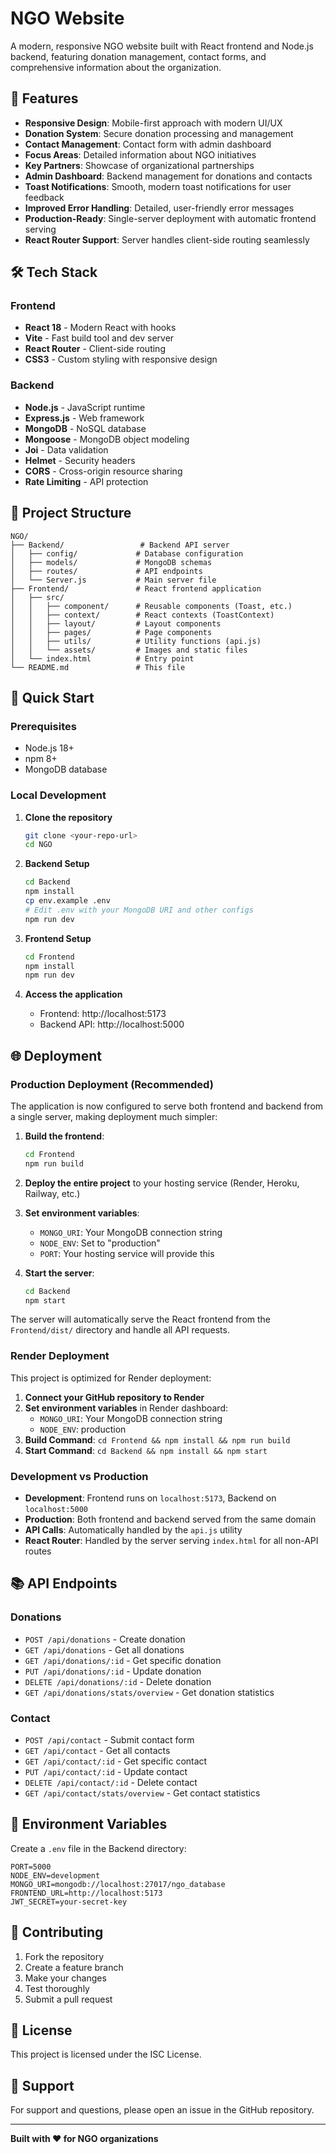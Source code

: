 # NGO Website

A modern, responsive NGO website built with React frontend and Node.js backend, featuring donation management, contact forms, and comprehensive information about the organization.

## 🚀 Features

- **Responsive Design**: Mobile-first approach with modern UI/UX
- **Donation System**: Secure donation processing and management
- **Contact Management**: Contact form with admin dashboard
- **Focus Areas**: Detailed information about NGO initiatives
- **Key Partners**: Showcase of organizational partnerships
- **Admin Dashboard**: Backend management for donations and contacts
- **Toast Notifications**: Smooth, modern toast notifications for user feedback
- **Improved Error Handling**: Detailed, user-friendly error messages
- **Production-Ready**: Single-server deployment with automatic frontend serving
- **React Router Support**: Server handles client-side routing seamlessly

## 🛠️ Tech Stack

### Frontend
- **React 18** - Modern React with hooks
- **Vite** - Fast build tool and dev server
- **React Router** - Client-side routing
- **CSS3** - Custom styling with responsive design

### Backend
- **Node.js** - JavaScript runtime
- **Express.js** - Web framework
- **MongoDB** - NoSQL database
- **Mongoose** - MongoDB object modeling
- **Joi** - Data validation
- **Helmet** - Security headers
- **CORS** - Cross-origin resource sharing
- **Rate Limiting** - API protection

## 📁 Project Structure

```
NGO/
├── Backend/                 # Backend API server
│   ├── config/             # Database configuration
│   ├── models/             # MongoDB schemas
│   ├── routes/             # API endpoints
│   └── Server.js           # Main server file
├── Frontend/               # React frontend application
│   ├── src/
│   │   ├── component/      # Reusable components (Toast, etc.)
│   │   ├── context/        # React contexts (ToastContext)
│   │   ├── layout/         # Layout components
│   │   ├── pages/          # Page components
│   │   ├── utils/          # Utility functions (api.js)
│   │   └── assets/         # Images and static files
│   └── index.html          # Entry point
└── README.md               # This file
```

## 🚀 Quick Start

### Prerequisites
- Node.js 18+ 
- npm 8+
- MongoDB database

### Local Development

1. **Clone the repository**
   ```bash
   git clone <your-repo-url>
   cd NGO
   ```

2. **Backend Setup**
   ```bash
   cd Backend
   npm install
   cp env.example .env
   # Edit .env with your MongoDB URI and other configs
   npm run dev
   ```

3. **Frontend Setup**
   ```bash
   cd Frontend
   npm install
   npm run dev
   ```

4. **Access the application**
   - Frontend: http://localhost:5173
   - Backend API: http://localhost:5000

## 🌐 Deployment

### Production Deployment (Recommended)

The application is now configured to serve both frontend and backend from a single server, making deployment much simpler:

1. **Build the frontend**:
   ```bash
   cd Frontend
   npm run build
   ```

2. **Deploy the entire project** to your hosting service (Render, Heroku, Railway, etc.)

3. **Set environment variables**:
   - `MONGO_URI`: Your MongoDB connection string
   - `NODE_ENV`: Set to "production"
   - `PORT`: Your hosting service will provide this

4. **Start the server**:
   ```bash
   cd Backend
   npm start
   ```

The server will automatically serve the React frontend from the `Frontend/dist/` directory and handle all API requests.

### Render Deployment

This project is optimized for Render deployment:

1. **Connect your GitHub repository to Render**
2. **Set environment variables** in Render dashboard:
   - `MONGO_URI`: Your MongoDB connection string
   - `NODE_ENV`: production
3. **Build Command**: `cd Frontend && npm install && npm run build`
4. **Start Command**: `cd Backend && npm install && npm start`

### Development vs Production

- **Development**: Frontend runs on `localhost:5173`, Backend on `localhost:5000`
- **Production**: Both frontend and backend served from the same domain
- **API Calls**: Automatically handled by the `api.js` utility
- **React Router**: Handled by the server serving `index.html` for all non-API routes

## 📚 API Endpoints

### Donations
- `POST /api/donations` - Create donation
- `GET /api/donations` - Get all donations
- `GET /api/donations/:id` - Get specific donation
- `PUT /api/donations/:id` - Update donation
- `DELETE /api/donations/:id` - Delete donation
- `GET /api/donations/stats/overview` - Get donation statistics

### Contact
- `POST /api/contact` - Submit contact form
- `GET /api/contact` - Get all contacts
- `GET /api/contact/:id` - Get specific contact
- `PUT /api/contact/:id` - Update contact
- `DELETE /api/contact/:id` - Delete contact
- `GET /api/contact/stats/overview` - Get contact statistics

## 🔧 Environment Variables

Create a `.env` file in the Backend directory:

```env
PORT=5000
NODE_ENV=development
MONGO_URI=mongodb://localhost:27017/ngo_database
FRONTEND_URL=http://localhost:5173
JWT_SECRET=your-secret-key
```

## 📝 Contributing

1. Fork the repository
2. Create a feature branch
3. Make your changes
4. Test thoroughly
5. Submit a pull request

## 📄 License

This project is licensed under the ISC License.

## 🤝 Support

For support and questions, please open an issue in the GitHub repository.

---

**Built with ❤️ for NGO organizations** 